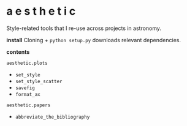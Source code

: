 # a e s t h e t i c

Style-related tools that I re-use across projects in astronomy.

__install__
Cloning + `python setup.py` downloads relevant dependencies.

__contents__

`aesthetic.plots`
* `set_style`
* `set_style_scatter`
* `savefig`
* `format_ax`

`aesthetic.papers`
* `abbreviate_the_bibliography`
